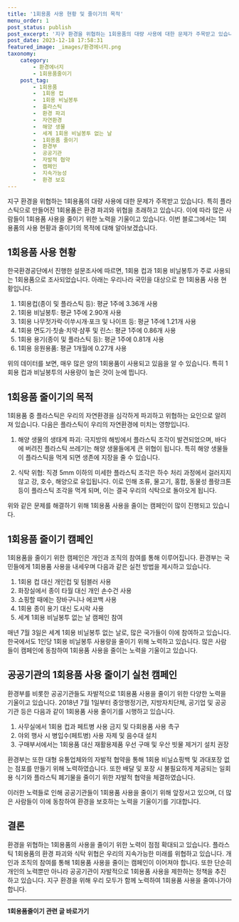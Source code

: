 ```yaml
---
title: '1회용품 사용 현황 및 줄이기의 목적'
menu_order: 1
post_status: publish
post_excerpt: '지구 환경을 위협하는 1회용품의 대량 사용에 대한 문제가 주목받고 있습니다. 특히 플라스틱으로 만들어진 1회용품은 환경 파괴와 위협을 초래하고 있습니다. 이에 따라 많은 사람들이 1회용품 사용을 줄이기 위한 노력을 기울이고 있습니다. 이번 블로그에서는 1회용품의 사용 현황과 줄이기의 목적에 대해 알아보겠습니다.'
post_date: 2023-12-18 17:58:31
featured_image: _images/환경에너지.png
taxonomy:
    category:
        - 환경에너지
        - 1회용품줄이기
    post_tag:
        - 1회용품
        -  1회용 컵
        -  1회용 비닐봉투
        -  플라스틱
        -  환경 파괴
        -  자연환경
        -  해양 생물
        -  세계 1회용 비닐봉투 없는 날
        -  1회용품 줄이기
        -  환경부
        -  공공기관
        -  자발적 협약
        -  캠페인
        -  지속가능성
        -  환경 보호
---
```



지구 환경을 위협하는 1회용품의 대량 사용에 대한 문제가 주목받고 있습니다. 특히 플라스틱으로 만들어진 1회용품은 환경 파괴와 위협을 초래하고 있습니다. 이에 따라 많은 사람들이 1회용품 사용을 줄이기 위한 노력을 기울이고 있습니다. 이번 블로그에서는 1회용품의 사용 현황과 줄이기의 목적에 대해 알아보겠습니다.

## 1회용품 사용 현황

한국환경공단에서 진행한 설문조사에 따르면, 1회용 컵과 1회용 비닐봉투가 주로 사용되는 1회용품으로 조사되었습니다. 아래는 우리나라 국민을 대상으로 한 1회용품 사용 현황입니다.

1. 1회용컵(종이 및 플라스틱 등): 평균 1주에 3.36개 사용
2. 1회용 비닐봉투: 평균 1주에 2.90개 사용
3. 1회용 나무젓가락·이쑤시개·포크 및 나이프 등: 평균 1주에 1.21개 사용
4. 1회용 면도기·칫솔·치약·샴푸 및 린스: 평균 1주에 0.86개 사용
5. 1회용 용기(종이 및 플라스틱 등): 평균 1주에 0.81개 사용
6. 1회용 응원용품: 평균 1개월에 0.27개 사용

위의 데이터를 보면, 매우 많은 양의 1회용품이 사용되고 있음을 알 수 있습니다. 특히 1회용 컵과 비닐봉투의 사용량이 높은 것이 눈에 띕니다.

## 1회용품 줄이기의 목적

1회용품 중 플라스틱은 우리의 자연환경을 심각하게 파괴하고 위협하는 요인으로 알려져 있습니다. 다음은 플라스틱이 우리의 자연환경에 미치는 영향입니다.

1. 해양 생물의 생태계 파괴: 극지방의 해빙에서 플라스틱 조각이 발견되었으며, 바다에 버려진 플라스틱 쓰레기는 해양 생물들에게 큰 위협이 됩니다. 특히 해양 생물들이 플라스틱을 먹게 되면 생존에 지장을 줄 수 있습니다.

2. 식탁 위협: 직경 5mm 이하의 미세한 플라스틱 조각은 하수 처리 과정에서 걸러지지 않고 강, 호수, 해양으로 유입됩니다. 이로 인해 조류, 물고기, 홍합, 동물성 플랑크톤 등이 플라스틱 조각을 먹게 되며, 이는 결국 우리의 식탁으로 돌아오게 됩니다.

위와 같은 문제를 해결하기 위해 1회용품 사용을 줄이는 캠페인이 많이 진행되고 있습니다.

## 1회용품 줄이기 캠페인

1회용품을 줄이기 위한 캠페인은 개인과 조직의 참여를 통해 이루어집니다. 환경부는 국민들에게 1회용품 사용을 내세우며 다음과 같은 실천 방법을 제시하고 있습니다.

1. 1회용 컵 대신 개인컵 및 텀블러 사용
2. 화장실에서 종이 타월 대신 개인 손수건 사용
3. 쇼핑할 때에는 장바구니나 에코백 사용
4. 1회용 종이 용기 대신 도시락 사용
5. 세계 1회용 비닐봉투 없는 날 캠페인 참여

매년 7월 3일은 세계 1회용 비닐봉투 없는 날로, 많은 국가들이 이에 참여하고 있습니다. 한국에서도 1인당 1회용 비닐봉투 사용량을 줄이기 위해 노력하고 있습니다. 많은 사람들이 캠페인에 동참하여 1회용품 사용을 줄이는 노력을 기울이고 있습니다.

## 공공기관의 1회용품 사용 줄이기 실천 캠페인

환경부를 비롯한 공공기관들도 자발적으로 1회용품 사용을 줄이기 위한 다양한 노력을 기울이고 있습니다. 2018년 7월 1일부터 중앙행정기관, 지방자치단체, 공기업 및 공공기관 등은 다음과 같이 1회용품 사용 줄이기를 시행하고 있습니다.

1. 사무실에서 1회용 컵과 페트병 사용 금지 및 다회용품 사용 촉구
2. 야외 행사 시 병입수(페트병) 사용 자제 및 음수대 설치
3. 구매부서에서는 1회용품 대신 재활용제품 우선 구매 및 우산 빗물 제거기 설치 권장

환경부는 또한 대형 유통업체와의 자발적 협약을 통해 1회용 비닐쇼핑백 및 과대포장 없는 점포를 만들기 위해 노력하였습니다. 또한 배달 및 포장 시 불필요하게 제공되는 일회용 식기와 플라스틱 폐기물을 줄이기 위한 자발적 협약을 체결하였습니다.

이러한 노력들로 인해 공공기관들이 1회용품 사용을 줄이기 위해 앞장서고 있으며, 더 많은 사람들이 이에 동참하여 환경을 보호하는 노력을 기울이기를 기대합니다.

## 결론

환경을 위협하는 1회용품의 사용을 줄이기 위한 노력이 점점 확대되고 있습니다. 플라스틱 1회용품의 환경 파괴와 식탁 위협은 우리의 지속가능한 미래를 위협하고 있습니다. 개인과 조직의 참여를 통해 1회용품 사용을 줄이는 캠페인이 이어져야 합니다. 또한 단순히 개인의 노력뿐만 아니라 공공기관이 자발적으로 1회용품 사용을 제한하는 정책을 추진하고 있습니다. 지구 환경을 위해 우리 모두가 함께 노력하여 1회용품 사용을 줄여나가야 합니다.
<!-- wp:separator -->
<hr class="wp-block-separator has-alpha-channel-opacity"/>
<!-- /wp:separator -->

<!-- wp:group {"backgroundColor":"base","layout":{"type":"constrained"}} -->
<div class="wp-block-group has-base-background-color has-background"><!-- wp:paragraph {"align":"center","fontSize":"medium"} -->
<p class="has-text-align-center has-large-font-size"><strong>1회용품줄이기 관련 글 바로가기</strong></p>
<!-- /wp:paragraph -->


<!-- wp:latest-posts
{"categories":[{"id":34963,"count":19,"description":"","link":"https://uknowlaw.com/category/1%ed%9a%8c%ec%9a%a9%ed%92%88%ec%a4%84%ec%9d%b4%ea%b8%b0/","name":"1회용품줄이기","slug":"1회용품줄이기","taxonomy":"category","parent":0,"meta":[],"_links":{"self":[{"href":"https://uknowlaw.com/wp-json/wp/v2/categories/34963"}],"collection":[{"href":"https://uknowlaw.com/wp-json/wp/v2/categories"}],"about":[{"href":"https://uknowlaw.com/wp-json/wp/v2/taxonomies/category"}],"wp:post_type":[{"href":"https://uknowlaw.com/wp-json/wp/v2/posts?categories=34963"}],"curies":[{"name":"wp","href":"https://api.w.org/{rel}","templated":true}]}}],"postsToShow":100,"excerptLength":28,"postLayout":"grid","columns":2,"featuredImageAlign":"left","featuredImageSizeSlug":"large","fontSize":"small"} /--></div>
<!-- /wp:group -->